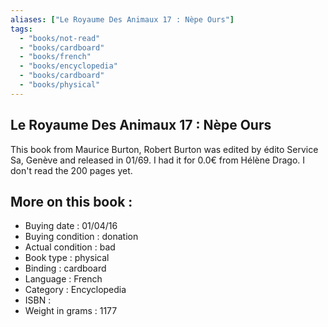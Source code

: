 ```yaml
---
aliases: ["Le Royaume Des Animaux 17 : Nèpe Ours"] 
tags: 
  - "books/not-read" 
  - "books/cardboard" 
  - "books/french"
  - "books/encyclopedia"
  - "books/cardboard"
  - "books/physical"
---
```



## Le Royaume Des Animaux 17 : Nèpe Ours
This book from Maurice Burton, Robert Burton  was edited by édito Service Sa, Genève  and released in 01/69. I had it for 0.0€ from Hélène Drago. I don't read the 200 pages yet.

## More on this book :
- Buying date : 01/04/16
- Buying condition : donation
- Actual condition : bad
- Book type : physical
- Binding : cardboard
- Language : French
- Category : Encyclopedia
- ISBN : 
- Weight in grams : 1177
